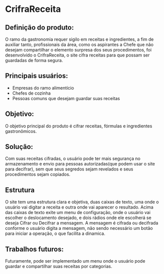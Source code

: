 # CrifraReceita

## Definição do produto:
O ramo da gastronomia requer sigilo em receitas e ingredientes,  a fim de auxiliar tanto, profissionais da área, como os aspirantes a Chefe que não desejam compartilhar o elemento surpresa dos seus procedimentos, foi desenvolvido o CrifraReceita, o site cifra receitas para que possam ser guardadas de forma segura.

## Principais usuários:
- Empresas do ramo alimentício
- Chefes de cozinha
- Pessoas comuns que desejam guardar suas receitas

## Objetivo:
O objetivo principal do produto é cifrar receitas, fórmulas e ingredientes gastronômicos.

## Solução:
Com suas receitas cifradas, o usuário pode ter mais segurança no armazenamento e envio para pessoas autorizadas(que podem usar o site para decifrar), sem que seus segredos sejam revelados e seus procedimentos sejam copiados.

## Estrutura
O site tem uma estrutura clara e objetiva, duas caixas de texto, uma onde o usuário vai digitar a receita e outra onde vai aparecer o resultado.
Acima das caixas de texto exite um menu de configuração, onde o usuário vai escolher o deslocamento desejado, e dois rádios onde ele escolherá se deseja Cifrar ou Decifrar a mensagem. A mensagem é cifrada ou decifrada conforme o usuário digita a mensagem, não sendo necessário um botão para iniciar a operação, o que facilita a dinamica.

## Trabalhos futuros:
Futuramente, pode ser implementado um menu onde o usuário pode guardar e compartilhar suas receitas por categorias.

